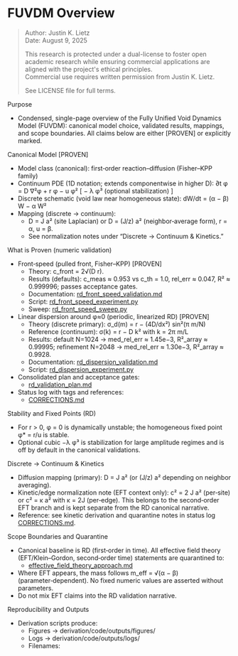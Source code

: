 # FUVDM Overview

>
> Author: Justin K. Lietz  
> Date: August 9, 2025
>
> This research is protected under a dual-license to foster open academic
> research while ensuring commercial applications are aligned with the project's ethical principles.<br> 
> Commercial use requires written permission from Justin K. Lietz.
> 
> See LICENSE file for full terms.

Purpose
- Condensed, single-page overview of the Fully Unified Void Dynamics Model (FUVDM): canonical model choice, validated results, mappings, and scope boundaries. All claims below are either [PROVEN] or explicitly marked.

Canonical Model [PROVEN]
- Model class (canonical): first‑order reaction–diffusion (Fisher–KPP family)
- Continuum PDE (1D notation; extends componentwise in higher D):
  ∂t φ = D ∇²φ + r φ − u φ² [ − λ φ³ (optional stabilization) ]
- Discrete schematic (void law near homogeneous state):
  dW/dt = (α − β) W − α W²
- Mapping (discrete → continuum):
  - D = J a² (site Laplacian) or D = (J/z) a² (neighbor‑average form), r = α, u = β.
  - See normalization notes under “Discrete → Continuum & Kinetics.”

What is Proven (numeric validation)
- Front‑speed (pulled front, Fisher–KPP) [PROVEN]
  - Theory: c_front = 2√(D r).
  - Results (defaults): c_meas ≈ 0.953 vs c_th = 1.0, rel_err ≈ 0.047, R² ≈ 0.999996; passes acceptance gates.
  - Documentation: [rd_front_speed_validation.md](rd_front_speed_validation.md)
  - Script: [rd_front_speed_experiment.py](code/physics/rd_front_speed_experiment.py:1)
  - Sweep: [rd_front_speed_sweep.py](code/physics/rd_front_speed_sweep.py:1)
- Linear dispersion around φ≈0 (periodic, linearized RD) [PROVEN]
  - Theory (discrete primary): σ_d(m) = r − (4D/dx²) sin²(π m/N)
  - Reference (continuum): σ(k) = r − D k² with k = 2π m/L
  - Results: default N=1024 → med_rel_err ≈ 1.45e−3, R²_array ≈ 0.99995; refinement N=2048 → med_rel_err ≈ 1.30e−3, R²_array ≈ 0.9928.
  - Documentation: [rd_dispersion_validation.md](rd_dispersion_validation.md:1)
  - Script: [rd_dispersion_experiment.py](code/physics/rd_dispersion_experiment.py:1)
- Consolidated plan and acceptance gates:
  - [rd_validation_plan.md](rd_validation_plan.md:1)
- Status log with tags and references:
  - [CORRECTIONS.md](computational_proofs/CORRECTIONS.md:1)

Stability and Fixed Points (RD)
- For r > 0, φ = 0 is dynamically unstable; the homogeneous fixed point φ* = r/u is stable.
- Optional cubic −λ φ³ is stabilization for large amplitude regimes and is off by default in the canonical validations.

Discrete → Continuum & Kinetics
- Diffusion mapping (primary): D = J a² (or (J/z) a² depending on neighbor averaging).
- Kinetic/edge normalization note (EFT context only): c² = 2 J a² (per‑site) or c² = κ a² with κ = 2J (per‑edge). This belongs to the second‑order EFT branch and is kept separate from the RD canonical narrative.
- Reference: see kinetic derivation and quarantine notes in status log [CORRECTIONS.md](computational_proofs/CORRECTIONS.md:1).

Scope Boundaries and Quarantine
- Canonical baseline is RD (first‑order in time). All effective field theory (EFT/Klein–Gordon, second‑order time) statements are quarantined to:
  - [effective_field_theory_approach.md](effective_field_theory_approach.md:1)
- Where EFT appears, the mass follows m_eff = √(α − β) (parameter‑dependent). No fixed numeric values are asserted without parameters.
- Do not mix EFT claims into the RD validation narrative.

Reproducibility and Outputs
- Derivation scripts produce:
  - Figures → derivation/code/outputs/figures/
  - Logs → derivation/code/outputs/logs/
  - Filenames: <script>_<UTC timestamp>.{png,json}
- fum_rt parity (independent runners, same metrics schema; rationale annotated in‑file):
  - Front‑speed mirror: [rd_front_speed_runner.py](Prometheus_FUVDM/fum_rt/physics/rd_front_speed_runner.py:1)
  - Dispersion mirror: [rd_dispersion_runner.py](Prometheus_FUVDM/fum_rt/physics/rd_dispersion_runner.py:1)

Design Principles (condensed)
- Single canonical model for all baseline physics claims (RD).
- Every nontrivial statement is mapped to a scriptable check with acceptance criteria (error tolerance and R² gate).
- Provenance and scope separation: EFT content retained for future work and explicitly labeled.

At‑a‑Glance Defaults (validated runs)
- Front‑speed: N=1024, L=200, D=1.0, r=0.25, T=80, cfl=0.2, seed=42, x0=−60, level=0.1, fit 0.6–0.9.
- Dispersion: N=1024, L=200, D=1.0, r=0.25, T=10, cfl=0.2, seed=42, amp0=1e−6, record=80, m_max=64, fit 0.1–0.4.

Memory Steering and Systems Notes
- Memory‑steering derivations and runtime integration are tracked separately and must reference RD canonical terms when mapping to dynamics. See:
  - [memory_steering.md](memory_steering.md:1)
  - Runtime parity and plots reside under fum_rt/core/* and fum_rt/physics/* with explicit comments when driven by proven physics.

Archive / Informal Content
- Informal transcripts or exploratory notes are labeled and non‑normative:
  - Example banner added to voxtrium note: [20250809_voxtrium_message_2.md](voxtrium/20250809_voxtrium_message_2.md:1)

Licensing and Citation
- Dual‑license banner applies (see header). Cite this overview and the specific validation documents when reusing claims or reproducing results.

Next (Roadmap snapshot)
- Navier–Stokes integration plan will follow the same standard: explicit discretization choice, stability (CFL), test observables (energy/variance spectra, decay rates), and a parity mirror under fum_rt/physics with acceptance gates and CHANGE REASON comments.

Appendix: Quick Links
- Front speed: [rd_front_speed_validation.md](rd_front_speed_validation.md:1), [rd_front_speed_experiment.py](code/physics/rd_front_speed_experiment.py:1)
- Dispersion: [rd_dispersion_validation.md](rd_dispersion_validation.md:1), [rd_dispersion_experiment.py](code/physics/rd_dispersion_experiment.py:1)
- Plan: [rd_validation_plan.md](rd_validation_plan.md:1)
- Status: [CORRECTIONS.md](computational_proofs/CORRECTIONS.md:1)
- Runtime mirrors: [rd_front_speed_runner.py](Prometheus_FUVDM/fum_rt/physics/rd_front_speed_runner.py:1), [rd_dispersion_runner.py](Prometheus_FUVDM/fum_rt/physics/rd_dispersion_runner.py:1)